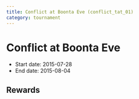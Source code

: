 ```yaml
---
title: Conflict at Boonta Eve (conflict_tat_01)
category: tournament
---
```

# Conflict at Boonta Eve

  * Start date: 2015-07-28
  * End date: 2015-08-04

## Rewards

